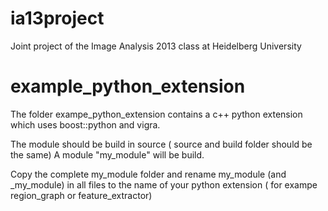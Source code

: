 ia13project
===========

Joint project of the Image Analysis 2013 class at Heidelberg University


example_python_extension
=========================
The folder exampe_python_extension contains a c++ python extension which 
uses boost::python and vigra.

The module should be build in source ( source and build folder should be the same)
A module "my_module" will be build.

Copy the complete my_module folder and rename my_module (and _my_module) in all files
to the name of your python extension ( for exampe region_graph or feature_extractor)



